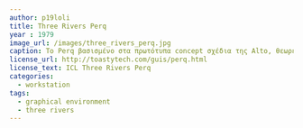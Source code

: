 ```yaml
---
author: p19loli
title: Three Rivers Perq
year : 1979
image_url: /images/three_rivers_perq.jpg
caption: Το Perq βασισμένο στα πρωτότυπα concept σχέδια της Alto, θεωρείται ως το πρώτο εμπορικό graphical workstation.
license_url: http://toastytech.com/guis/perq.html
license_text: ICL Three Rivers Perq
categories:
  - workstation
tags:
  - graphical environment
  - three rivers
---
```

